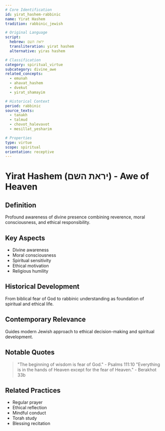 ```yaml
---
# Core Identification
id: yirat_hashem-rabbinic
name: Yirat Hashem
tradition: rabbinic_jewish

# Original Language
script:
  hebrew: יראת השם
  transliteration: yirat hashem
  alternative: yiras hashem

# Classification
category: spiritual_virtue
subcategory: divine_awe
related_concepts:
  - emunah
  - ahavat_hashem
  - dvekut
  - yirat_shamayim

# Historical Context
period: rabbinic
source_texts:
  - tanakh
  - talmud
  - chovot_halevavot
  - mesillat_yesharim

# Properties
type: virtue
scope: spiritual
orientation: receptive
---
```


# Yirat Hashem (יראת השם) - Awe of Heaven

## Definition
Profound awareness of divine presence combining reverence, moral consciousness, and ethical responsibility.

## Key Aspects
- Divine awareness
- Moral consciousness
- Spiritual sensitivity
- Ethical motivation
- Religious humility

## Historical Development
From biblical fear of God to rabbinic understanding as foundation of spiritual and ethical life.

## Contemporary Relevance
Guides modern Jewish approach to ethical decision-making and spiritual development.

## Notable Quotes
> "The beginning of wisdom is fear of God." - Psalms 111:10
> "Everything is in the hands of Heaven except for the fear of Heaven." - Berakhot 33b

## Related Practices
- Regular prayer
- Ethical reflection
- Mindful conduct
- Torah study
- Blessing recitation